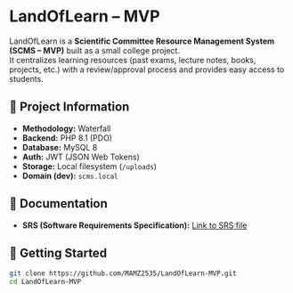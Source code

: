 # LandOfLearn – MVP

LandOfLearn is a **Scientific Committee Resource Management System (SCMS – MVP)** built as a small college project.  
It centralizes learning resources (past exams, lecture notes, books, projects, etc.) with a review/approval process and provides easy access to students.

## 📌 Project Information
- **Methodology:** Waterfall
- **Backend:** PHP 8.1 (PDO)
- **Database:** MySQL 8
- **Auth:** JWT (JSON Web Tokens)
- **Storage:** Local filesystem (`/uploads`)
- **Domain (dev):** `scms.local`

## 📄 Documentation
- **SRS (Software Requirements Specification):** [Link to SRS file](./docs/SRS.md)

## 🚀 Getting Started
```bash
git clone https://github.com/MAMZ2535/LandOfLearn-MVP.git
cd LandOfLearn-MVP

